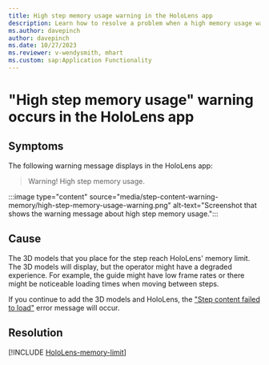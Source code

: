 ```yaml
---
title: High step memory usage warning in the HoloLens app
description: Learn how to resolve a problem when a high memory usage warning message displays when authoring in the HoloLens app.
ms.author: davepinch
author: davepinch
ms.date: 10/27/2023
ms.reviewer: v-wendysmith, mhart
ms.custom: sap:Application Functionality
---
```

# "High step memory usage" warning occurs in the HoloLens app

## Symptoms

The following warning message displays in the HoloLens app:

> Warning! High step memory usage.

:::image type="content" source="media/step-content-warning-memory/high-step-memory-usage-warning.png" alt-text="Screenshot that shows the warning message about high step memory usage.":::

## Cause

The 3D models that you place for the step reach HoloLens' memory limit. The 3D models will display, but the operator might have a degraded experience. For example, the guide might have low frame rates or there might be noticeable loading times when moving between steps.

If you continue to add the 3D models and HoloLens, the ["Step content failed to load"](step-content-fail-load.md) error message will occur.

## Resolution

[!INCLUDE [HoloLens-memory-limit](../includes/hololens-memory-limit.md)]
